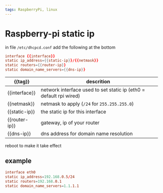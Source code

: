 ```yaml
---
tags: RaspberryPi, linux
---
```


# Raspberry-pi static ip

in file `/etc/dhcpcd.conf` add the following at the bottom

```conf
interface {{interface}}
static ip_address={{static-ip}}/{{netmask}}
static routers={{router-ip}}
static domain_name_servers={{dns-ip}}
```

| {{tag}}       | descrition                                                         |
| ------------- | ------------------------------------------------------------------ |
| {{interface}} | network interface used to set static ip (eth0 = default rpi wired) |
| {{netmask}}   | netmask to apply (`/24` for `255.255.255.0`)                                                                   |
| {{static-ip}} | the static ip for this interface                                   |
| {{router-ip}} | gateway, ip of your router                                         |
| {{dns-ip}}    | dns address for domain name resolution                             |

reboot to make it take effect

## example

```conf
interface eth0
static ip_address=192.168.0.5/24
static routers=192.168.0.1
static domain_name_servers=1.1.1.1
```

